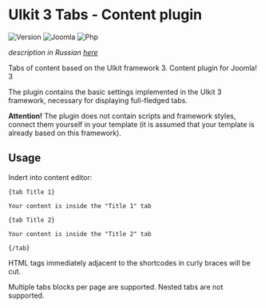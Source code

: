 # UIkit 3 Tabs - Content plugin

![Version](https://img.shields.io/badge/VERSION-1.0.0-0366d6.svg?style=for-the-badge)
![Joomla](https://img.shields.io/badge/joomla-3.7+-1A3867.svg?style=for-the-badge)
![Php](https://img.shields.io/badge/php-5.6+-8892BF.svg?style=for-the-badge)

_description in Russian [here](README.ru.md)_

Tabs of content based on the UIkit framework 3. Content plugin for Joomla! 3

The plugin contains the basic settings implemented in the UIkit 3 framework, necessary for displaying full-fledged tabs.

**Attention!** The plugin does not contain scripts and framework styles, connect them yourself in your template (it is assumed that your template is already based on this framework).

## Usage

Indert into content editor:

```
{tab Title 1}

Your content is inside the "Title 1" tab

{tab Title 2}

Your content is inside the "Title 2" tab

{/tab}
```

HTML tags immediately adjacent to the shortcodes in curly braces will be cut.

Multiple tabs blocks per page are supported. Nested tabs are not supported.